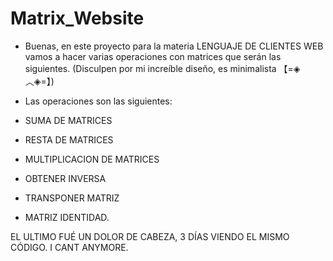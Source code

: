 # Matrix_Website

- Buenas, en este proyecto para la materia LENGUAJE DE CLIENTES WEB vamos a hacer varias operaciones con matrices que serán las siguientes. 
(Disculpen por mi increíble diseño, es minimalista 【=◈︿◈=】)

- Las operaciones son las siguientes:

- SUMA DE MATRICES
- RESTA DE MATRICES
- MULTIPLICACION DE MATRICES
- OBTENER INVERSA
- TRANSPONER MATRIZ
- MATRIZ IDENTIDAD.

EL ULTIMO FUÉ UN DOLOR DE CABEZA, 3 DÍAS VIENDO EL MISMO CÓDIGO. I CANT ANYMORE.